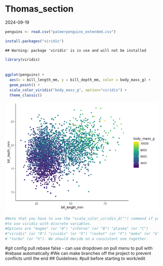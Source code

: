 Thomas_section
================
2024-09-19

``` r
penguins <- read.csv("palmerpenguins_extended.csv")
```

``` r
install.packages("viridis")
```

    ## Warning: package 'viridis' is in use and will not be installed

``` r
library(viridis)


ggplot(penguins) +
  aes(x = bill_length_mm, y = bill_depth_mm, color = body_mass_g) +
  geom_point() + 
  scale_color_viridis("body_mass_g", option="viridis") +
  theme_classic()
```

![](Thomas_markdown_files/figure-gfm/INSTALLING%20VIRIDIS%20+%20GRAPH%20Example-1.png)<!-- -->

``` r
#Note that you have to use the "scale_color_viridis_d("") command if you want 
#to use viridis with discrete variables.
#Options are "magma" (or "A") "inferno" (or "B") "plasma" (or "C") 
#"viridis" (or "D") "cividis" (or "E") "rocket" (or "F") "mako" (or "G") and 
# "turbo" (or "h"). We should decide on a consistent one together. 
```

\#git config pull.rebase false - can use dropdown on pull menu to pull
with \#rebase automatically \#We can make branches off the project to
prevent conflicts until the end \## Guidelines: \#pull before starting
to work/edit
